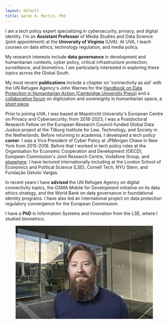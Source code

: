 ```yaml
---
layout: default
title: Aaron K. Martin, PhD
---
```

I am a tech policy expert specializing in cybersecurity, privacy, and digital identity. I'm an **Assistant Professor** of Media Studies and Data Science (joint appointment) at the **University of Virginia** (UVA). At UVA, I teach courses on data ethics, technology regulation, and media policy.

My research interests include **data governance** in development and humanitarian contexts, cyber policy, critical infrastructure protection, surveillance, and biometrics. I am particularly interested in exploring these topics across the Global South.

My most recent **publications** include a chapter on 'connectivity as aid' with the UN Refugee Agency's John Warnes for the [Handbook on Data Protection in Humanitarian Action (Cambridge University Press)](https://www.cambridge.org/core/books/handbook-on-data-protection-in-humanitarian-action/025CE3DFD1FAD908DD1412C20E49F955) and a [collaborative forum](https://doi.org/10.1080/14650045.2022.2047468) on digitization and sovereignty in humanitarian space, a [short piece](https://doi.org/10.24908/ss.v19i1.14547).

Prior to joining UVA, I was based at Maastricht University's European Centre on Privacy and Cybersecurity; from 2018-2023, I was a Postdoctoral Research Fellow on the European Research Council-funded Global Data Justice project at the Tilburg Institute for Law, Technology, and Society in the Netherlands. Before returning to academia, I developed a tech policy **career**. I was a Vice President of Cyber Policy at JPMorgan Chase in New York from 2015-2018. Before that I worked in tech policy roles at the Organisation for Economic Cooperation and Development (OECD), European Commission's Joint Research Centre, Vodafone Group, and [elsewhere](http://sixfouronea.net/professional-history/). I have lectured internationally including at the London School of Economics and Political Science (LSE), Cornell Tech, NYU Stern, and Fundação Getulio Vargas.

In recent years I have **advised** the UN Refugee Agency on digital connectivity topics, the GSMA Mobile for Development initiative on its data ethics strategy, and the World Bank on data governance in foundational identity programs. I have also led an international project on data protection regulatory convergence for the European Commission. 

I have a **PhD** in Information Systems and Innovation from the LSE, where I studied biometrics.

<p align="center">
  <img src="images/aaron_martin.jpg">
</p>
